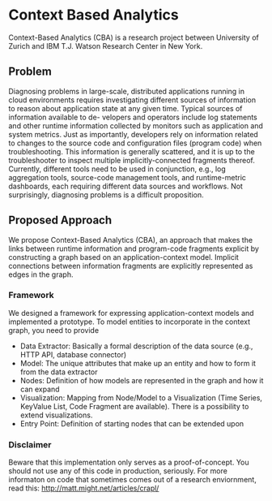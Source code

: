 # Context Based Analytics

Context-Based Analytics (CBA) is a research project between University of Zurich and IBM T.J. Watson Research Center in New York. 

## Problem
Diagnosing problems in large-scale, distributed applications running in cloud environments requires investigating different sources of information to reason about application state at any given time. Typical sources of information available to de- velopers and operators include log statements and other runtime information collected by monitors such as application and system metrics. Just as importantly, developers rely on information related to changes to the source code and configuration files (program code) when troubleshooting. This information is generally scattered, and it is up to the troubleshooter to inspect multiple implicitly-connected fragments thereof. Currently, different tools need to be used in conjunction, e.g., log aggregation tools, source-code management tools, and runtime-metric dashboards, each requiring different data sources and workflows. Not surprisingly, diagnosing problems is a difficult proposition. 
## Proposed Approach
We propose Context-Based Analytics (CBA), an approach that makes the links between runtime information and program-code fragments explicit by constructing a graph based on an application-context model. Implicit connections between information fragments are explicitly represented as edges in the graph. 

### Framework 

We designed a framework for expressing application-context models and implemented a prototype. 
To model entities to incorporate in the context graph, you need to provide


  - Data Extractor: Basically a formal description of the data source (e.g., HTTP API, database connector)
  - Model: The unique attributes that make up an entity and how to form it from the data extractor
  - Nodes: Definition of how models are represented in the graph and how it can expand
  - Visualization: Mapping from Node/Model to a Visualization (Time Series, KeyValue List, Code Fragment are available). There is a possibility to extend visualizations.
  - Entry Point: Definition of starting nodes that can be extended upon


### Disclaimer
Beware that this implementation only serves as a proof-of-concept. You should not use any of this code in production, seriously. For more informaton on code that sometimes comes out of a research enviornment, read this: http://matt.might.net/articles/crapl/
